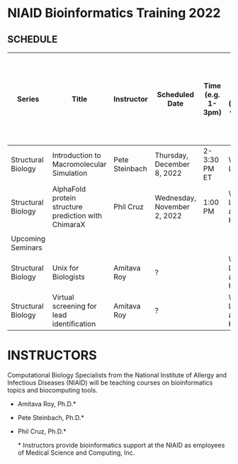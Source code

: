 # NIAID Bioinformatics Training 2022



## SCHEDULE

| **Series** | **Title**    | **Instructor** | **Scheduled Date**  | **Time (e.g. 1-3pm)** | **Webinar Lecture or Hands-on (students will work during the session)** | **Duration (hours)** | **Zoom Link **  | **** | **** |
|--------------------|------------------------------------------------------|------------------------|-----------------------------|---------------------------------|-------------------------------------------------------------------------|----------------------|-----------------------------------------------------------------------------|------|------|
| Structural Biology | Introduction to Macromolecular Simulation    | Pete Steinbach   | Thursday, December 8, 2022  | 2-3:30 PM ET    | Webinar Lecture | 1.5  | |  |  |
| Structural Biology | AlphaFold protein structure prediction with ChimaraX | Phil Cruz   | Wednesday, November 2, 2022 | 1:00 PM | Webinar Lecture and Hands On    | 2    |  https://nih.zoomgov.com/j/1606219435?pwd=ckdidU5tWEtESjREazR2ZFVSMXJMUT09  |  |  |
|    |  |    | | | |  | |  |  |
| Upcoming Seminars  |  |    | | | |  | |  |  |
| Structural Biology | Unix for Biologists  | Amitava Roy   | ?   | | Webinar Lecture and Hands On    | 2 x 2    | |  |  |
| Structural Biology | Virtual screening for lead identification    | Amitava Roy   | ?   | | Webinar Lecture and Hands On    | 2    | |  |  |


# INSTRUCTORS
Computational Biology Specialists from the National Institute of Allergy and Infectious Diseases (NIAID) will be teaching courses on bioinformatics topics and biocomputing tools.

- Amitava Roy, Ph.D.\*
- Pete Steinbach, Ph.D.\*
- Phil Cruz, Ph.D.\*

	\* Instructors provide bioinformatics support at the NIAID as employees of Medical Science and Computing, Inc.
